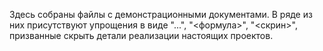Здесь собраны файлы с демонстрационными документами.
В ряде из них присутствуют упрощения в виде "...", "<формула>", "<скрин>", призванные скрыть детали реализации настоящих проектов.
